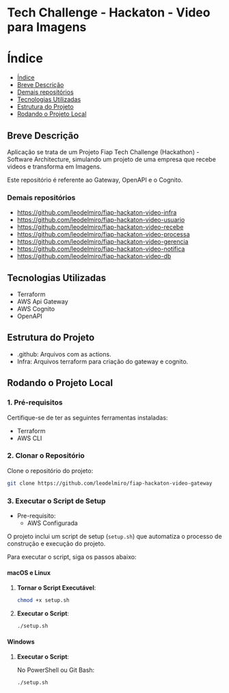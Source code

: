 # Tech Challenge - Hackaton - Video para Imagens

# Índice

* [Índice](#índice)
* [Breve Descrição](#Breve-Descrição)
* [Demais repositórios](#Demais-repositórios)
* [Tecnologias Utilizadas](#Tecnologias-Utilizadas)
* [Estrutura do Projeto](#Estrutura-do-Projeto)
* [Rodando o Projeto Local](#Rodando-o-Projeto-Local)

## Breve Descrição

Aplicação se trata de um Projeto Fiap Tech Challenge (Hackathon) - Software Architecture, simulando um projeto de uma
empresa que recebe videos e transforma em Imagens.

Este repositório é referente ao Gateway, OpenAPI e o Cognito.

### Demais repositórios

- https://github.com/leodelmiro/fiap-hackaton-video-infra
- https://github.com/leodelmiro/fiap-hackaton-video-usuario
- https://github.com/leodelmiro/fiap-hackaton-video-recebe
- https://github.com/leodelmiro/fiap-hackaton-video-processa
- https://github.com/leodelmiro/fiap-hackaton-video-gerencia
- https://github.com/leodelmiro/fiap-hackaton-video-notifica
- https://github.com/leodelmiro/fiap-hackaton-video-db

## Tecnologias Utilizadas

- Terraform
- AWS Api Gateway
- AWS Cognito
- OpenAPI

## Estrutura do Projeto

- .github: Arquivos com as actions.
- Infra: Arquivos terraform para criação do gateway e cognito.

## Rodando o Projeto Local

### 1. Pré-requisitos

Certifique-se de ter as seguintes ferramentas instaladas:

- Terraform
- AWS CLI

### 2. Clonar o Repositório

Clone o repositório do projeto:

```sh
git clone https://github.com/leodelmiro/fiap-hackaton-video-gateway
```

### 3. Executar o Script de Setup

- Pre-requisito:
    - AWS Configurada

O projeto inclui um script de setup (`setup.sh`) que automatiza o processo de construção e execução do projeto. 

Para executar o script, siga os passos abaixo:

#### macOS e Linux

1. **Tornar o Script Executável**:

    ```sh
    chmod +x setup.sh
    ```

2. **Executar o Script**:

    ```sh
    ./setup.sh
    ```

#### Windows

1. **Executar o Script**:

   No PowerShell ou Git Bash:

    ```sh
    ./setup.sh
    ```
